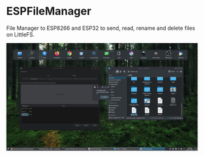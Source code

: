 # ESPFileManager
File Manager to ESP8266 and ESP32 to send, read, rename and delete files on LittleFS.

![alt text](https://github.com/DjamesSuhanko/ESPFileManager/blob/main/image.jpg?raw=true)

